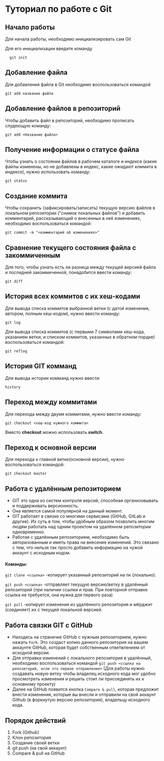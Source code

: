 # Туториал по работе с Git

## Начало работы

Для начала работы, необходимо инициализировать сам Git

Для его инициализации введите команду 

```
  git init
```

## Добавление файла

Для добавления файла в Git необходимо воспользоваться командой 

```
git add название файла
```
## Добавление файлов в репозиторий

Чтобы добавить файл в репозиторий, необходимо прописать слудеющую команду: 

```
git add <Название файла>
```

## Получение информации о статусе файла
Чтобы узнать о состоянии файлов в рабочем каталоге и индексе (какие файлы изменены, но не добавлены в индекс, какие ожидают коммита в индексе), нужно использовать команду:
```
git status
```

## Создание коммита

Чтобы сохранить (зафиксировать/записать) текущую версию файлов в локальном репозитории ("снимок локальных файлов") и добавить комментарий, рассказывающий о внесенных в неё изменениях, необходимо воспользоваться командой:
```
git commit -m "<комментарий об изменениях>"
```

## Сравнение текущего состояния файла с закоммиченным
Для того, чтобы узнать есть ли разница между текущей версией файла и последней закоммиченной, понадобится ввести команду:
```
git diff
```

## История всех коммитов с их хеш-кодами
Для вывода списка коммитов выбранной ветки (с датой изменения, автором, полным хеш-кодом), нужно ввести команду: 
```
git log
```
Для вывода списка коммитов (с первыми 7 символами хеш-кода, указанием ветки, и списком коммитов, указанных в обратном пордке) воспользоваться командой:
```
git reflog
```
## История GIT комманд
Для вывода истории комманд нужно ввести:
```
history
```

## Переход между коммитами
Для перехода между двумя коммитами, нужно ввести команду: 
```
git checkout <хеш-код нужного коммита>
```
Вместо **checkout** можно использовать **switch**.

## Переход к основной версии
Для перехода к главной ветке(основной версии), нужно воспользоваться командой:
```
git checkout master
```

## Работа с удалённым репозиторием

+ GIT это одна из систем контроля версий, способная организовывать и поддерживать версионность.  
+ Она является самой популярной на данный момент.
+ GIT работает в связке со многими сервисами (GitHub, GitLab и другие). Их суть в том, чтобы удобным образом позволить многим людям работать над одним проектом на удалённом репозитории одновременно.
+ Работая с удалённым репозиторием, необходимо быть авторизованным и иметь права на внесение изменений. Это связано с тем, что нельзя так просто добавить информацию на чужой аккаунт с исходным кодом.

#### Команды:
```git clone <ссылка>``` -копирует указанный репозиторий на пк (локально).  

```git push <ссылка>``` -отправляет текущую версию/ветку в удалённый репозиторий (при наличии ссылки и прав. При повторной отправке ссылка не требуется, она нужна для первого раза)

```git pull``` -копирует изменения из удалённого репозитория и мёрджит (соединяет) их с текущей локальной версией.

## Работа связки GIT с GitHub
+ Находясь на страничке GitHub с нужным репозиторием, нужно нажать ``` Fork ```. Это создаст копию данного репозитория на вашем аккаунте GitHub, которая будет собственным ответвлением от исходной версии.
+ Для отправки изменений с локального репозитория в удалённый, необходимо воспользоваться командой ```git push <ссылка на репозиторий, если это первое отправление>``` (Для работы нужно создавать новую ветку чтобы владелец исходного кода мог удобно просмотреть изменения и решить стоит ли присоединять их к основному проекту)
+ Далее на GitHub появится кнопка ```Compare & pull```, которая предложит внести изменения, которые вы внесли и отправили на свой аккаунт Github (в форкнутую версию репозитория), владельцу исходного кода.

## Порядок действий 
1. Fork (Github)
2. Клон репозитория
3. Создание своей ветки
4. git push (на свой аккаунт)
5. Compare & pull на GitHub